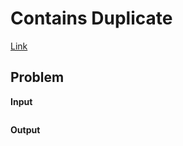 # Contains Duplicate <!-- omit in toc -->

[Link](https://leetcode.com/explore/interview/card/top-interview-questions-easy/92/array/578/)

## Problem


**Input**  


```

```

**Output**  


```

```

